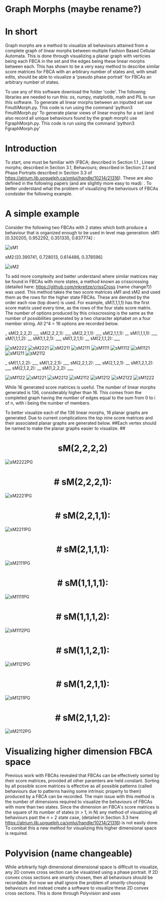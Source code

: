 # Graph Morphs (maybe rename?)
# In short 
Graph morphs are a method to visualize all behaviours attained from a complete graph of linear morphs between multiple Fashion Based Cellular Automata. This is done through visualizing a planar graph with verticies being each FBCA in the set and the edges being these linear morphs between each. This has shown to be a very easy method to describe similar score matrices for FBCA with an arbtirary number of states and, with small edits, should be able to visualize a 'pseudo phase portrait' for FBCAs an arbitrary number of states.  

To use any of this software download the folder 'code'.
The following libraries are needed to run this: os, numpy, matplotlib, math and PIL to run this software.
To generate all linear morphs between an inputted set use FmultiMorph.py. This code is run using the command 'python3 FmultiMorph.py'
To generate planar views of linear morphs for a set (and also record all unique behaviours found by the graph morph) use FgraphMorph.py.
This code is run using the command 'python3  FgraphMorph.py'

# Introduction
To start, one must be familiar with (FBCA; described in Section 1.1 , Linear morphs; described in Section 3.1, Behaviours; described in Section 2.1 and Phase Portraits described in Section 3.3 of https://atrium.lib.uoguelph.ca/xmlui/handle/10214/21316). These are also defined in the following papers (and are slightly more easy to read): . To better understand what the problem of visualizing the behaviours of FBCAs condsider the following example.

# A simple example
Consider the following two FBCAs with 2 states which both produce a behaviour that is organized enough to be used in level map generation:
sM1:[0.320205, 0.952292, 0.351335, 0.837774] : 

![sM1](https://github.com/mkreitze/graphMorph/blob/master/multipleMorphs/fingerprintMethod/graphMorph/test/0/0%2020.png)

sM2:[[0.390741, 0.728013, 0.614486, 0.378596]

![sM2](https://github.com/mkreitze/graphMorph/blob/master/multipleMorphs/fingerprintMethod/graphMorph/test/1/1%2020.png)

To add more complexity and better understand where similar matrices may be found in FBCAs with more states, a method known as crisscrossing (detailed here: https://github.com/mkreitze/crissCross {name change?}) was used. This method takes the two score matrices sM1 and sM2 and used them as the rows for the higher state FBCAs. These are denoted by the order each row (top down) is used. For example, sM(1,1,1,1) has the first score matrix used every time, as the rows of the four state score matrix. The number of options produced by this crisscrossing is the same as the number of possibilities generated by a two character alphabet on a four member string. All 2^4 = 16 options are recorded below. 

_ sM(2,2,2,2) ___ sM(2,2,2,1): ___ sM(2,2,1,1): ___ sM(2,1,1,1):  __ sM(1,1,1,1): ___ sM(1,1,1,2): __ sM(1,1,2,1): ___ sM(1,2,1,1): __ sM(2,1,1,2): ___ 

![sM2222](https://github.com/mkreitze/graphMorph/blob/master/multipleMorphs/fingerprintMethod/graphMorph/fullExample/0/0%2020.png) ![sM2221](https://github.com/mkreitze/graphMorph/blob/master/multipleMorphs/fingerprintMethod/graphMorph/fullExample/1/1%2020.png) ![sM2211](https://github.com/mkreitze/graphMorph/blob/master/multipleMorphs/fingerprintMethod/graphMorph/fullExample/2/2%2020.png) ![sM2111](https://github.com/mkreitze/graphMorph/blob/master/multipleMorphs/fingerprintMethod/graphMorph/fullExample/3/3%2020.png) ![sM1111](https://github.com/mkreitze/graphMorph/blob/master/multipleMorphs/fingerprintMethod/graphMorph/fullExample/4/4%2020.png) ![sM1112](https://github.com/mkreitze/graphMorph/blob/master/multipleMorphs/fingerprintMethod/graphMorph/fullExample/5/5%2020.png) ![sM1121](https://github.com/mkreitze/graphMorph/blob/master/multipleMorphs/fingerprintMethod/graphMorph/fullExample/6/6%2020.png) ![sM1211](https://github.com/mkreitze/graphMorph/blob/master/multipleMorphs/fingerprintMethod/graphMorph/fullExample/7/7%2020.png) ![sM2112](https://github.com/mkreitze/graphMorph/blob/master/multipleMorphs/fingerprintMethod/graphMorph/fullExample/8/8%2020.png) 


_ sM(1,1,2,2): ___ sM(1,2,2,1): ___ sM(2,2,1,2): ___ sM(2,1,2,1): __ sM(1,2,1,2): ___ sM(2,1,2,2): __ sM(1,2,2,2): ___

![sM1122](https://github.com/mkreitze/graphMorph/blob/master/multipleMorphs/fingerprintMethod/graphMorph/fullExample/9/9%2020.png) ![sM1221](https://github.com/mkreitze/graphMorph/blob/master/multipleMorphs/fingerprintMethod/graphMorph/fullExample/10/10%2020.png) ![sM2212](https://github.com/mkreitze/graphMorph/blob/master/multipleMorphs/fingerprintMethod/graphMorph/fullExample/11/11%2020.png) ![sM2112](https://github.com/mkreitze/graphMorph/blob/master/multipleMorphs/fingerprintMethod/graphMorph/fullExample/12/12%2020.png) ![sM1212](https://github.com/mkreitze/graphMorph/blob/master/multipleMorphs/fingerprintMethod/graphMorph/fullExample/13/13%2020.png) ![sM2122](https://github.com/mkreitze/graphMorph/blob/master/multipleMorphs/fingerprintMethod/graphMorph/fullExample/14/14%2020.png) ![sM1222](https://github.com/mkreitze/graphMorph/blob/master/multipleMorphs/fingerprintMethod/graphMorph/fullExample/15/15%2020.png)

While 16 generated score matrices is useful. The number of linear morphs generated is 136, considerably higher than 16. This comes from the completed graph having the number of edges equal to the sum from 0 to i of n, with i being the number of members. 

To better visualize each of the 136 linear morphs, 16 planar graphs are generated. Due to current complications the top nine score matrices and their associated planar graphs are generated below. 
##Each vertex should be named to make the planar graphs easier to visualize. ##

# <div align="center"> sM(2,2,2,2) 

![sM2222PG](https://github.com/mkreitze/graphMorph/blob/master/multipleMorphs/fingerprintMethod/graphMorph/firstNine/0.png)

# <div align="center"> # sM(2,2,2,1): 

![sM2221PG](https://github.com/mkreitze/graphMorph/blob/master/multipleMorphs/fingerprintMethod/graphMorph/firstNine/1.png) 

# <div align="center"> # sM(2,2,1,1): 

![sM2211PG](https://github.com/mkreitze/graphMorph/blob/master/multipleMorphs/fingerprintMethod/graphMorph/firstNine/2.png)

# <div align="center"> # sM(2,1,1,1): 

![sM2111PG](https://github.com/mkreitze/graphMorph/blob/master/multipleMorphs/fingerprintMethod/graphMorph/firstNine/3.png)

# <div align="center"> # sM(1,1,1,1): 

![sM1111PG](https://github.com/mkreitze/graphMorph/blob/master/multipleMorphs/fingerprintMethod/graphMorph/firstNine/4.png)

# <div align="center"> # sM(1,1,1,2): 

![sM1112PG](https://github.com/mkreitze/graphMorph/blob/master/multipleMorphs/fingerprintMethod/graphMorph/firstNine/5.png)

# <div align="center"> # sM(1,1,2,1): 

![sM1121PG](https://github.com/mkreitze/graphMorph/blob/master/multipleMorphs/fingerprintMethod/graphMorph/firstNine/6.png)

# <div align="center"> # sM(1,2,1,1): 

![sM1211PG](https://github.com/mkreitze/graphMorph/blob/master/multipleMorphs/fingerprintMethod/graphMorph/firstNine/7.png) 

# <div align="center"> # sM(2,1,1,2): 
 
![sM2112PG](https://github.com/mkreitze/graphMorph/blob/master/multipleMorphs/fingerprintMethod/graphMorph/firstNine/8.png) 

# Visualizing higher dimension FBCA space
Previous work with FBCAs revealed that FBCAs can be effectively sorted by their score matrices, provided all other paramters are held constant. Sorting by all possible score matrices is effective as all possible patterns (called behaviours due to patterns having some intrinsic property to them) produced by a FBCA can be recorded. The main issue with this method is the number of dimensions required to visualize the behaviours of FBCAs with more than two states. Since the dimension an FBCA's score matrices is the square of its number of states (_n_ > 1, in N) any method of visualziing all behaviours past the _n_ = 2 state case, (detailed in Section 3.3 here  https://atrium.lib.uoguelph.ca/xmlui/handle/10214/21316) is not easily done. To combat this a new method for visualizing this higher dimensional space is required. 

# Polyvision (name changeable)
While arbitrarily high dimensional dimensional space is difficult to visualize, any 2D convex cross section can be visualzied using a phase portrait. If 2D convex cross sections are smartly chosen, then all behaviours should be recordable. For now we shall ignore the problem of _smartly_ choosing behaviours and instead create a software to visualize these 2D convex cross sections. This is done through Polyvision and uses  
